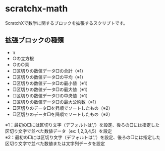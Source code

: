 # scratchx-math
ScratchXで数学に関するブロックを拡張するスクリプトです。  

## 拡張ブロックの種類
- π
- ○の立方根
- ○の○乗
- □区切りの数値データ□の合計（※1）
- □区切りの数値データ□の平均（※1）
- □区切りの数値データ□の最小値（※1）
- □区切りの数値データ□の最大値（※1）
- □区切りの数値データ□の中央値（※1）
- □区切りの数値データ□の最大公約数（※1）
- □区切りのデータ□を昇順でソートしたもの（※2）
- □区切りのデータ□を降順でソートしたもの（※2）

※1：最初の□には区切り文字（デフォルトは','）を設定、後ろの□には指定した区切り文字で並べた数値データ（ex: 1,2,3,4,5）を設定  
※2：最初の□には区切り文字（デフォルトは','）を設定、後ろの□には指定した区切り文字で並べた数値または文字列データを設定
